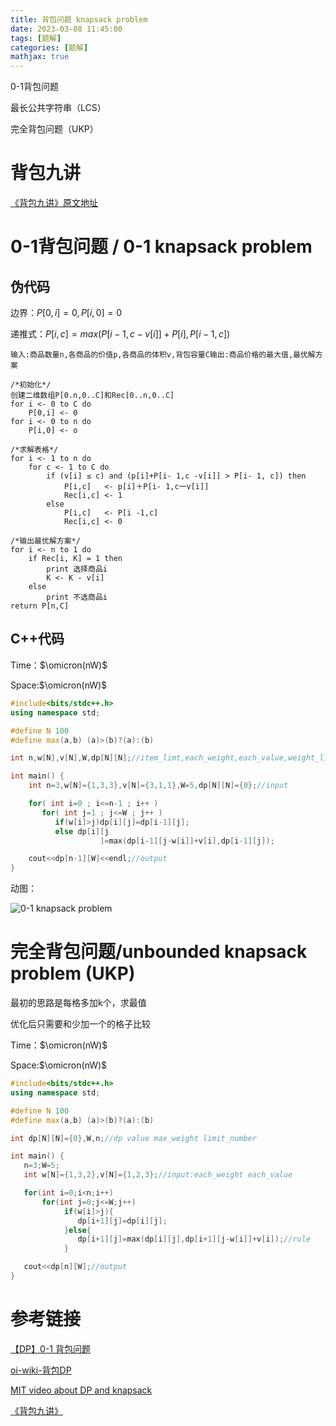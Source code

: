 ```yaml
---
title: 背包问题 knapsack problem
date: 2023-03-08 11:45:00
tags: [题解]
categories: [题解]
mathjax: true
---
```

0-1背包问题

最长公共字符串（LCS）

完全背包问题（UKP）

<!-- more -->

# 背包九讲

[《背包九讲》原文地址](https://github.com/tianyicui/pack)

# 0-1背包问题 / 0-1 knapsack problem

## 伪代码

边界：$P[0,i] = 0, P[i,0] = 0$

递推式：$P[i,c] = max(P[i-1,c-v[i]]+P[i],P[i-1,c])$

```伪代码
输入:商品数量n,各商品的价值p,各商品的体积v,背包容量C输出:商品价格的最大值,最优解方案

/*初始化*/
创建二维数组P[0.n,0..C]和Rec[0..n,0..C]
for i <- 0 to C do
	P[0,i] <- 0
for i <- 0 to n do
	P[i,0] <- o
	
/*求解表格*/
for i <- 1 to n do
    for c <- 1 to C do
        if (v[i] ≤ c) and (p[i]+P[i- 1,c -v[i]] > P[i- 1, c]) then
            P[i,c]   <- p[i]＋P[i- 1,c一v[i]]
            Rec[i,c] <- 1
        else
            P[i,c]   <- P[i -1,c]
            Rec[i,c] <- 0

/*输出最优解方案*/
for i <- n to 1 do
    if Rec[i, K] = 1 then
    	print 选择商品i
    	K <- K - v[i]
    else
  		print 不选商品i
return P[n,C]
```





## C++代码

Time：$\omicron(nW)$

Space:$\omicron(nW)$

```c++
#include<bits/stdc++.h>
using namespace std;

#define N 100
#define max(a,b) (a)>(b)?(a):(b)

int n,w[N],v[N],W,dp[N][N];//item_limt,each_weight,each_value,weight_limt,max_value_graph

int main() {
    int n=3,w[N]={1,3,3},v[N]={3,1,1},W=5,dp[N][N]={0};//input

    for( int i=0 ; i<=n-1 ; i++ )
       for( int j=1 ; j<=W ; j++ )
          if(w[i]>j)dp[i][j]=dp[i-1][j];
          else dp[i][j
                    ]=max(dp[i-1][j-w[i]]+v[i],dp[i-1][j]);

    cout<<dp[n-1][W]<<endl;//output
}
```

动图：

![0-1 knapsack problem](https://upload.wikimedia.org/wikipedia/commons/thumb/d/dc/Knapsack_problem_dynamic_programming.gif/330px-Knapsack_problem_dynamic_programming.gif)


# 完全背包问题/unbounded knapsack problem (UKP)

最初的思路是每格多加k个，求最值

优化后只需要和少加一个的格子比较

Time：$\omicron(nW)$

Space:$\omicron(nW)$

```c++
#include<bits/stdc++.h>
using namespace std;

#define N 100
#define max(a,b) (a)>(b)?(a):(b)

int dp[N][N]={0},W,n;//dp value max_weight limit_number

int main() {
   n=3;W=5;
   int w[N]={1,3,2},v[N]={1,2,3};//input:each_weight each_value

   for(int i=0;i<n;i++)
       for(int j=0;j<=W;j++)
            if(w[i]>j){
               dp[i+1][j]=dp[i][j];
            }else{
               dp[i+1][j]=max(dp[i][j],dp[i+1][j-w[i]]+v[i]);//rule
            }

   cout<<dp[n][W];//output
}
```









# 参考链接

[【DP】0-1 背包问题](https://juejin.cn/post/6966628401914314789#heading-7)

[oi-wiki-背包DP](https://oi-wiki.org//dp/knapsack/)

[MIT video about DP and knapsack](https://www.youtube.com/watch?v=ocZMDMZwhCY)

[《背包九讲》](https://github.com/tianyicui/pack)